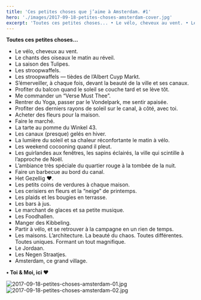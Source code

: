 ```yaml
---
title: 'Ces petites choses que j’aime à Amsterdam. #1'
hero: './images/2017-09-18-petites-choses-amsterdam-cover.jpg'
excerpt: 'Toutes ces petites choses... • Le vélo, cheveux au vent. • Le chants des oiseaux le matin au réveil. • La saison des Tulipes. • Les stroopwaffels. • Les stroopwaffels — tièdes de l’Albert Cuyp Markt. • S’émerveiller, à chaque fois, devant la beauté de la ville et ses canaux. • Profiter du balcon quand'
---
```


**Toutes ces petites choses...**

- Le vélo, cheveux au vent.
- Le chants des oiseaux le matin au réveil.
- La saison des Tulipes.
- Les stroopwaffels.
- Les stroopwaffels — tièdes de l’Albert Cuyp Markt.
- S’émerveiller, à chaque fois, devant la beauté de la ville et ses canaux.
- Profiter du balcon quand le soleil se couche tard et se lève tôt.
- Me commander un “Verse Must Thee”.
- Rentrer du Yoga, passer par le Vondelpark, me sentir apaisée.
- Profiter des derniers rayons de soleil sur le canal, à côté, avec toi.
- Acheter des fleurs pour la maison.
- Faire le marché.
- La tarte au pomme du Winkel 43.
- Les canaux (presque) gelés en hiver.
- La lumière du soleil et sa chaleur réconfortante le matin à vélo.
- Les weekend cocooning quand il pleut.
- Les guirlandes aux fenêtres, les sapins éclairés, la ville qui scintille à l’approche de Noël.
- L’ambiance très spéciale du quartier rouge à la tombée de la nuit.
- Faire un barbecue au bord du canal.
- Het Gezellig ♥.
- Les petits coins de verdures à chaque maison.
- Les cerisiers en fleurs et la “neige” de printemps.
- Les plaids et les bougies en terrasse.
- Les bars à jus.
- Le marchant de glaces et sa petite musique.
- Les Foodhallen.
- Manger des Kibbeling.
- Partir à vélo, et se retrouver à la campagne en un rien de temps.
- Les maisons. L’architecture. La beauté du chaos. Toutes différentes. Toutes uniques. Formant un tout magnifique.
- Le Jordaan.
- Les Negen Straatjes.
- Amsterdam, ce grand village.

**• Toi & Moi, ici ♥**

<img alt="2017-09-18-petites-choses-amsterdam-01.jpg" src="./images/2017-09-18-petites-choses-amsterdam-01.jpg">
<img alt="2017-09-18-petites-choses-amsterdam-02.jpg" src="./images/2017-09-18-petites-choses-amsterdam-02.jpg">
